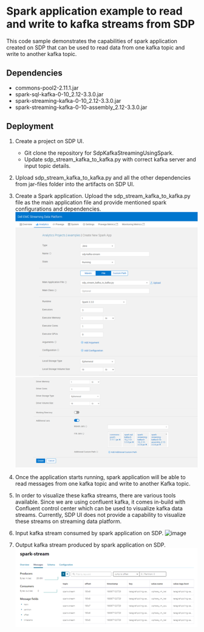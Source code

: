 #  Spark application example to read and write to kafka streams from SDP

This code sample demonstrates the capabilities of spark application created on SDP that can be used to read data from one kafka topic and write to another kafka topic.

## Dependencies
* commons-pool2-2.11.1.jar
* spark-sql-kafka-0-10_2.12-3.3.0.jar
* spark-streaming-kafka-0-10_2.12-3.3.0.jar
* spark-streaming-kafka-0-10-assembly_2.12-3.3.0.jar

## Deployment
1. Create a project on SDP UI.
    - Git clone the repository for SdpKafkaStreamingUsingSpark.
    - Update sdp_stream_kafka_to_kafka.py with correct kafka server and input topic details.

2. Upload sdp_stream_kafka_to_kafka.py and all the other dependencies from jar-files folder into the artifacts on SDP UI.

3. Create a Spark application. Upload the sdp_stream_kafka_to_kafka.py file as the main application file and provide mentioned spark configurations and dependencies.  
![img_24.png](images/img_24.png)
![img_25.png](images/img_25.png)

4. Once the application starts running, spark application will be able to read messages from one kafka topic and write to another Kafka topic.

5. In order to visualize these kafka streams, there are various tools available. Since we are using confluent kafka, it comes in-build with Confluent control center which can be used to visualize kafka data streams. Currently, SDP UI does not provide a capability to visualize these streams on streaming data platform.

6. Input kafka stream consumed by spark application on SDP.
![image](https://user-images.githubusercontent.com/125700236/232900000-584f2545-9e77-411a-b044-a2eae53aaa63.png)

7. Output kafka stream produced by spark application on SDP.
![img_23.png](images/img_23.png)
